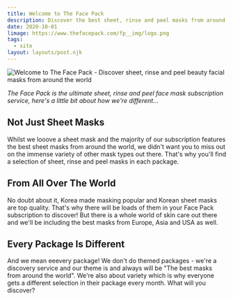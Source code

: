 ```yaml
---
title: Welcome to The Face Pack
description: Discover the best sheet, rinse and peel masks from around the world.
date: 2020-10-01
limage: https://www.thefacepack.com/fp__img/logo.png
tags:
  - site
layout: layouts/post.njk
---
```


![Welcome to The Face Pack - Discover sheet, rinse and peel beauty facial masks from around the world](https://www.thefacepack.com/fp__img/logo.png)

<em>The Face Pack is the ultimate sheet, rinse and peel face mask subscription service, here's a little bit about how we're different...</em>

## Not Just Sheet Masks
Whilst we looove a sheet mask and the majority of our subscription features the best sheet masks from around the world, we didn't want you to miss out on the immense variety of other mask types out there. That's why you'll find a selection of sheet, rinse and peel masks in each package.

## From All Over The World
No doubt about it, Korea made masking popular and Korean sheet masks are top quality. That's why there will be loads of them in your Face Pack subscription to discover! But there is a whole world of skin care out there and we'll be including the best masks from Europe, Asia and USA as well.

## Every Package Is Different
And we mean eeevery package! We don't do themed packages - we're a discovery service and our theme is and always will be "The best masks from around the world". We're also about variety which is why everyone gets a different selection in their package every month. What will you discover?

